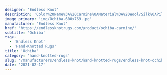 ```yaml
---
designer: 'Endless Knot'
description: 'Color%20Name%3A%20Carmine%0AMaterial%3A%20Wool/Silk%0APile%3A%20CutStyle%3A%20Abstract'
image_primary: 'img/Ochiba-600x769.jpg'
manufacturer: 'Endless Knot'
href: 'https://endlessknotrugs.com/product/ochiba-carmine/'
subtitle: 'Ochiba'
tags:
  - 'Endless Knot'
  - 'Hand-Knotted Rugs'
title: 'Ochiba'
category: 'hand-knotted-rugs'
slug: '/manufacturers/endless-knot/hand-knotted-rugs/endless-knot-ochiba'
date: '2021-02-17'
---
```

